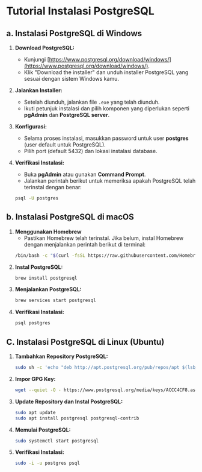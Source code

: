 # Tutorial Instalasi PostgreSQL

## a. Instalasi PostgreSQL di Windows

1. **Download PostgreSQL:**
   - Kunjungi [https://www.postgresql.org/download/windows/](https://www.postgresql.org/download/windows/).
   - Klik "Download the installer" dan unduh installer PostgreSQL yang sesuai dengan sistem Windows kamu.

2. **Jalankan Installer:**
   - Setelah diunduh, jalankan file `.exe` yang telah diunduh.
   - Ikuti petunjuk instalasi dan pilih komponen yang diperlukan seperti **pgAdmin** dan **PostgreSQL server**.

3. **Konfigurasi:**
   - Selama proses instalasi, masukkan password untuk user **postgres** (user default untuk PostgreSQL).
   - Pilih port (default 5432) dan lokasi instalasi database.

4. **Verifikasi Instalasi:**
   - Buka **pgAdmin** atau gunakan **Command Prompt**.
   - Jalankan perintah berikut untuk memeriksa apakah PostgreSQL telah terinstal dengan benar:

   ```bash
   psql -U postgres

   ```

## b. Instalasi PostgreSQL di macOS

1. **Menggunakan Homebrew**
   - Pastikan Homebrew telah terinstal. Jika belum, instal Homebrew dengan menjalankan perintah berikut di terminal:
    ```bash
    /bin/bash -c "$(curl -fsSL https://raw.githubusercontent.com/Homebrew/install/HEAD/install.sh)"

    ```
2. **Instal PostgreSQL:**
    ```bash
    brew install postgresql

    ```
3. **Menjalankan PostgreSQL:**
    ```bash
    brew services start postgresql

    ```
4. **Verifikasi Instalasi:**
    ```bash
    psql postgres

    ```

## C. Instalasi PostgreSQL di Linux (Ubuntu)

1. **Tambahkan Repository PostgreSQL:**
    ```bash
    sudo sh -c 'echo "deb http://apt.postgresql.org/pub/repos/apt $(lsb_release -cs)-pgdg main" > /etc/apt/sources.list.d/pgdg.list'

    ```
2. **Impor GPG Key:**
    ```bash
    wget --quiet -O - https://www.postgresql.org/media/keys/ACCC4CF8.asc | sudo apt-key add -

    ```
3. **Update Repository dan Instal PostgreSQL:**
    ```bash
    sudo apt update
    sudo apt install postgresql postgresql-contrib

    ```
4. **Memulai PostgreSQL:**
    ```bash
    sudo systemctl start postgresql

    ```
5. **Verifikasi Instalasi:**
    ```bash
    sudo -i -u postgres psql

    ```

